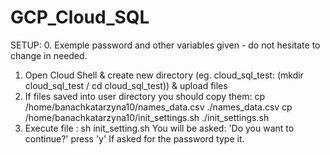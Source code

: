 # GCP_Cloud_SQL
SETUP:
0. Exemple password and other variables given - do not hesitate to change in needed.
1. Open Cloud Shell & create new directory (eg. cloud_sql_test: (mkdir cloud_sql_test / cd cloud_sql_test)) & upload files
2. If files saved into user directory you should copy them:
cp /home/banachkatarzyna10/names_data.csv ./names_data.csv
cp /home/banachkatarzyna10/init_settings.sh ./init_settings.sh
3. Execute file :
sh init_setting.sh
You will be asked: 'Do you want to continue?' press 'y'
If asked for the password type it.
